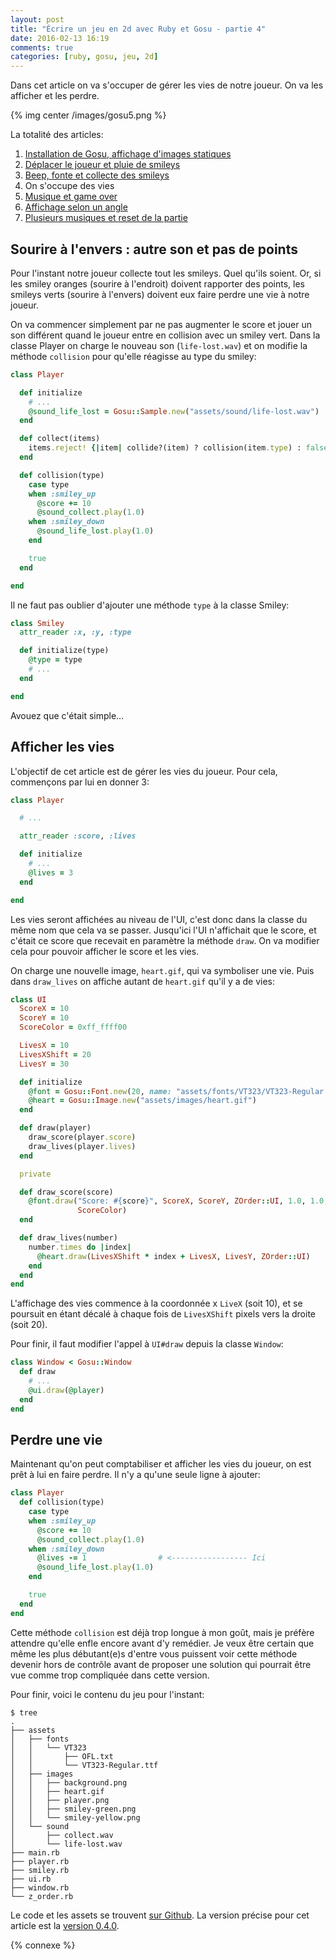 ```yaml
---
layout: post
title: "Écrire un jeu en 2d avec Ruby et Gosu - partie 4"
date: 2016-02-13 16:19
comments: true
categories: [ruby, gosu, jeu, 2d]
---
```


Dans cet article on va s'occuper de gérer les vies de notre joueur.
On va les afficher et les perdre.

{% img center /images/gosu5.png %}

<!-- more -->

La totalité des articles:

1. [Installation de Gosu, affichage d'images statiques](/blog/2016/02/10/ecrire-un-jeu-en-2d-avec-ruby-et-gosu-partie-1/)
2. [Déplacer le joueur et pluie de smileys](/blog/2016/02/11/ecrire-un-jeu-en-2d-avec-ruby-et-gosu-partie-2/)
3. [Beep, fonte et collecte des smileys](/blog/2016/02/12/ecrire-un-jeu-en-2d-avec-ruby-et-gosu-partie-3/)
4. On s'occupe des vies
5. [Musique et game over](/blog/2016/02/15/ecrire-un-jeu-en-2d-avec-ruby-et-gosu-partie-5/)
6. [Affichage selon un angle](/blog/2016/02/25/ecrire-un-jeu-en-2d-avec-ruby-et-gosu-partie-6/)
7. [Plusieurs musiques et reset de la partie](/blog/2016/05/01/ecrire-un-jeu-en-2d-avec-ruby-et-gosu-partie-7/)

## Sourire à l'envers : autre son et pas de points

Pour l'instant notre joueur collecte tout les smileys. Quel qu'ils soient.
Or, si les smiley oranges (sourire à l'endroit) doivent rapporter des points, les
smileys verts (sourire à l'envers) doivent eux faire perdre une vie à notre joueur.

On va commencer simplement par ne pas augmenter le score et jouer un son
différent quand le joueur entre en collision avec un smiley vert.
Dans la classe Player on charge le nouveau son (`life-lost.wav`) et on
modifie la méthode `collision` pour qu'elle réagisse au type du smiley:

```ruby
class Player

  def initialize
    # ...
    @sound_life_lost = Gosu::Sample.new("assets/sound/life-lost.wav")
  end

  def collect(items)
    items.reject! {|item| collide?(item) ? collision(item.type) : false }
  end

  def collision(type)
    case type
    when :smiley_up
      @score += 10
      @sound_collect.play(1.0)
    when :smiley_down
      @sound_life_lost.play(1.0)
    end

    true
  end

end
```

Il ne faut pas oublier d'ajouter une méthode `type` à la classe Smiley:

```ruby
class Smiley
  attr_reader :x, :y, :type

  def initialize(type)
    @type = type
    # ...
  end

end
```

Avouez que c'était simple…

## Afficher les vies

L'objectif de cet article est de gérer les vies du joueur. Pour cela,
commençons par lui en donner 3:

```ruby player.rb
class Player

  # ...

  attr_reader :score, :lives

  def initialize
    # ...
    @lives = 3
  end

end
```

Les vies seront affichées au niveau de l'UI, c'est donc dans la classe du même
nom que cela va se passer. Jusqu'ici l'UI n'affichait que le score, et c'était
ce score que recevait en paramètre la méthode `draw`. On va modifier cela pour
pouvoir afficher le score et les vies.

On charge une nouvelle image, `heart.gif`, qui va symboliser une vie.
Puis dans `draw_lives` on affiche autant de `heart.gif` qu'il y a de vies:

```ruby ui.rb
class UI
  ScoreX = 10
  ScoreY = 10
  ScoreColor = 0xff_ffff00

  LivesX = 10
  LivesXShift = 20
  LivesY = 30

  def initialize
    @font = Gosu::Font.new(20, name: "assets/fonts/VT323/VT323-Regular.ttf")
    @heart = Gosu::Image.new("assets/images/heart.gif")
  end

  def draw(player)
    draw_score(player.score)
    draw_lives(player.lives)
  end

  private

  def draw_score(score)
    @font.draw("Score: #{score}", ScoreX, ScoreY, ZOrder::UI, 1.0, 1.0,
               ScoreColor)
  end

  def draw_lives(number)
    number.times do |index|
      @heart.draw(LivesXShift * index + LivesX, LivesY, ZOrder::UI)
    end
  end
end
```

L'affichage des vies commence à la coordonnée x `LiveX` (soit 10), et se
poursuit en étant décalé à chaque fois de `LivesXShift` pixels vers la droite (soit 20).

Pour finir, il faut modifier l'appel à `UI#draw` depuis la classe `Window`:

```ruby window.rb
class Window < Gosu::Window
  def draw
    # ...
    @ui.draw(@player)
  end
end
```

## Perdre une vie

Maintenant qu'on peut comptabiliser et afficher les vies du joueur, on est
prêt à lui en faire perdre. Il n'y a qu'une seule ligne à ajouter:

```ruby
class Player
  def collision(type)
    case type
    when :smiley_up
      @score += 10
      @sound_collect.play(1.0)
    when :smiley_down
      @lives -= 1                # <----------------- Ici
      @sound_life_lost.play(1.0)
    end

    true
  end
end
```

Cette méthode `collision` est déjà trop longue à mon goût, mais je préfère
attendre qu'elle enfle encore avant d'y remédier. Je veux être certain que
même les plus débutant(e)s d'entre vous puissent voir cette méthode devenir
hors de contrôle avant de proposer une solution qui pourrait être vue comme
trop compliquée dans cette version.

Pour finir, voici le contenu du jeu pour l'instant:

    $ tree
    .
    ├── assets
    │   ├── fonts
    │   │   └── VT323
    │   │       ├── OFL.txt
    │   │       └── VT323-Regular.ttf
    │   ├── images
    │   │   ├── background.png
    │   │   ├── heart.gif
    │   │   ├── player.png
    │   │   ├── smiley-green.png
    │   │   └── smiley-yellow.png
    │   └── sound
    │       ├── collect.wav
    │       └── life-lost.wav
    ├── main.rb
    ├── player.rb
    ├── smiley.rb
    ├── ui.rb
    ├── window.rb
    └── z_order.rb

Le code et les assets se trouvent [sur Github](https://github.com/lkdjiin/collect-the-smiles).
La version précise pour cet article est la [version 0.4.0](https://github.com/lkdjiin/collect-the-smiles/releases/tag/v0.4.0).

{% connexe %}
